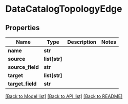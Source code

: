 # DataCatalogTopologyEdge

## Properties
Name | Type | Description | Notes
------------ | ------------- | ------------- | -------------
**name** | **str** |  | 
**source** | **list[str]** |  | 
**source_field** | **str** |  | 
**target** | **list[str]** |  | 
**target_field** | **str** |  | 

[[Back to Model list]](../README.md#documentation-for-models) [[Back to API list]](../README.md#documentation-for-api-endpoints) [[Back to README]](../README.md)


